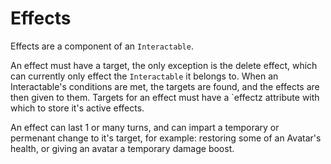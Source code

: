 # Effects

Effects are a component of an `Interactable`.

An effect must have a target, the only exception is the delete effect, which can currently only effect the `Interactable` it belongs to.
When an Interactable's conditions are met, the targets are found, and the effects are then given to them. Targets for an effect must have a `effectz attribute with which to store it's active effects.

An effect can last 1 or many turns, and can impart a temporary or permenant change to it's target, for example: restoring some of an Avatar's health, or giving an avatar a temporary damage boost.